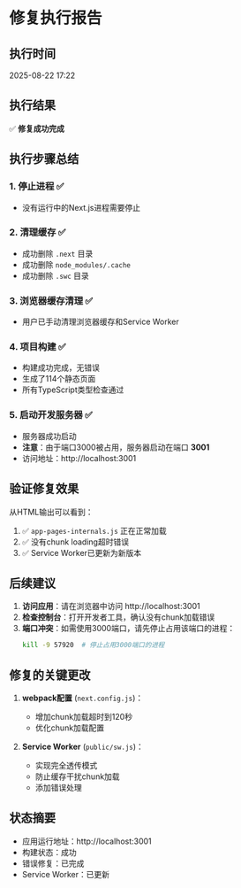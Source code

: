 # 修复执行报告

## 执行时间
2025-08-22 17:22

## 执行结果
✅ **修复成功完成**

## 执行步骤总结

### 1. 停止进程 ✅
- 没有运行中的Next.js进程需要停止

### 2. 清理缓存 ✅
- 成功删除 `.next` 目录
- 成功删除 `node_modules/.cache`
- 成功删除 `.swc` 目录

### 3. 浏览器缓存清理 ✅
- 用户已手动清理浏览器缓存和Service Worker

### 4. 项目构建 ✅
- 构建成功完成，无错误
- 生成了114个静态页面
- 所有TypeScript类型检查通过

### 5. 启动开发服务器 ✅
- 服务器成功启动
- **注意**：由于端口3000被占用，服务器启动在端口 **3001**
- 访问地址：http://localhost:3001

## 验证修复效果

从HTML输出可以看到：
1. ✅ `app-pages-internals.js` 正在正常加载
2. ✅ 没有chunk loading超时错误
3. ✅ Service Worker已更新为新版本

## 后续建议

1. **访问应用**：请在浏览器中访问 http://localhost:3001
2. **检查控制台**：打开开发者工具，确认没有chunk加载错误
3. **端口冲突**：如需使用3000端口，请先停止占用该端口的进程：
   ```bash
   kill -9 57920  # 停止占用3000端口的进程
   ```

## 修复的关键更改

1. **webpack配置** (`next.config.js`)：
   - 增加chunk加载超时到120秒
   - 优化chunk加载配置

2. **Service Worker** (`public/sw.js`)：
   - 实现完全透传模式
   - 防止缓存干扰chunk加载
   - 添加错误处理

## 状态摘要
- 应用运行地址：http://localhost:3001
- 构建状态：成功
- 错误修复：已完成
- Service Worker：已更新